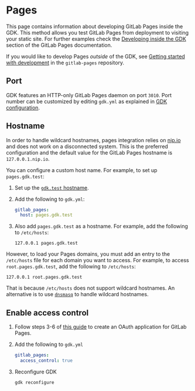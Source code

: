 # Pages

This page contains information about developing GitLab Pages inside the GDK. This method allows you test GitLab Pages from deployment to visiting your static site.
For further examples check the [Developing inside the GDK](https://gitlab.com/gitlab-org/gitlab-pages/-/blob/4f07314b781e387183b29dff7d7ad62b9c111f26/doc/development.md#developing-inside-the-gdk)
section of the GitLab Pages documentation.

If you would like to develop Pages *outside* of the GDK, see [Getting started with development](https://gitlab.com/gitlab-org/gitlab-pages/-/blob/master/doc/development.md) in the `gitlab-pages` repository.

## Port

GDK features an HTTP-only GitLab Pages daemon on port `3010`.
Port number can be customized by editing `gdk.yml` as explained in
[GDK configuration](../configuration.md#gdkyml).

## Hostname

In order to handle wildcard hostnames, pages integration relies on
[nip.io](https://nip.io) and does not work on a disconnected system.
This is the preferred configuration and the default value for the
GitLab Pages hostname is `127.0.0.1.nip.io`.

You can configure a custom host name. For example, to set up `pages.gdk.test`:

1. Set up the [`gdk.test` hostname](../index.md#set-up-gdktest-hostname).
1. Add the following to `gdk.yml`:

   ```yaml
   gitlab_pages:
     host: pages.gdk.test
   ```

1. Also add `pages.gdk.test` as a hostname. For example, add the following to `/etc/hosts`:

   ```plaintext
   127.0.0.1 pages.gdk.test
   ```

However, to load your Pages domains, you must add an entry to the `/etc/hosts` file for
each domain you want to access. For example, to access `root.pages.gdk.test`, add the
following to `/etc/hosts`:

```plaintext
127.0.0.1 root.pages.gdk.test
```

That is because `/etc/hosts` does not support wildcard hostnames.
An alternative is to use [`dnsmasq`](https://wiki.debian.org/dnsmasq)
to handle wildcard hostnames.

## Enable access control

1. Follow steps 3-6 of [this guide](https://gitlab.com/gitlab-org/gitlab-pages/-/blob/4f07314b781e387183b29dff7d7ad62b9c111f26/doc/development.md#enable-access-control)
to create an OAuth application for GitLab Pages.

1. Add the following to `gdk.yml`

   ```yaml
   gitlab_pages:
     access_control: true
   ```

1. Reconfigure GDK

   ```shell
   gdk reconfigure
   ```
